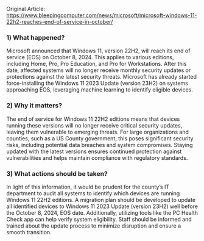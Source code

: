 Original Article: https://www.bleepingcomputer.com/news/microsoft/microsoft-windows-11-22h2-reaches-end-of-service-in-october/

### 1) What happened?

Microsoft announced that Windows 11, version 22H2, will reach its end of service (EOS) on October 8, 2024. This applies to various editions, including Home, Pro, Pro Education, and Pro for Workstations. After this date, affected systems will no longer receive monthly security updates or protections against the latest security threats. Microsoft has already started force-installing the Windows 11 2023 Update (version 23H2) on systems approaching EOS, leveraging machine learning to identify eligible devices.

### 2) Why it matters?

The end of service for Windows 11 22H2 editions means that devices running these versions will no longer receive critical security updates, leaving them vulnerable to emerging threats. For large organizations and counties, such as a US County government, this poses significant security risks, including potential data breaches and system compromises. Staying updated with the latest versions ensures continued protection against vulnerabilities and helps maintain compliance with regulatory standards.

### 3) What actions should be taken?

In light of this information, it would be prudent for the county’s IT department to audit all systems to identify which devices are running Windows 11 22H2 editions. A migration plan should be developed to update all identified devices to Windows 11 2023 Update (version 23H2) well before the October 8, 2024, EOS date. Additionally, utilizing tools like the PC Health Check app can help verify system eligibility. Staff should be informed and trained about the update process to minimize disruption and ensure a smooth transition.